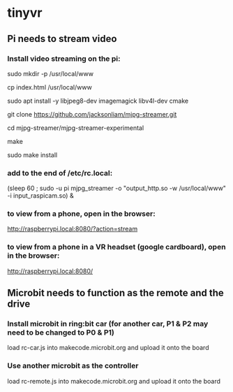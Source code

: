 # tinyvr

## Pi needs to stream video

### Install video streaming on the pi:

sudo mkdir -p /usr/local/www

cp index.html /usr/local/www

sudo apt install -y libjpeg8-dev imagemagick libv4l-dev cmake

git clone https://github.com/jacksonliam/mjpg-streamer.git

cd mjpg-streamer/mjpg-streamer-experimental

make

sudo make install

### add to the end of /etc/rc.local:

(sleep 60 ; sudo -u pi mjpg_streamer -o "output_http.so -w /usr/local/www" -i input_raspicam.so) &

### to view from a phone, open in the browser:

http://raspberrypi.local:8080/?action=stream

### to view from a phone in a VR headset (google cardboard), open in the browser:

http://raspberrypi.local:8080/

## Microbit needs to function as the remote and the drive

### Install microbit in ring:bit car (for another car, P1 & P2 may need to be changed to P0 & P1)

load rc-car.js into makecode.microbit.org and upload it onto the board

### Use another microbit as the controller

load rc-remote.js into makecode.microbit.org and upload it onto the board
